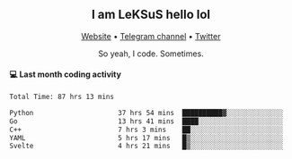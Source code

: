 <h2 align="center">I am LeKSuS hello lol</h2>
<div align="center">
  <a href="https://leksus.net">Website</a> •
  <a href="https://t.me/leksus_was_here">Telegram channel</a> •
  <a href="https://twitter.com/___LeKSuS___">Twitter</a>
</div>
<p align="center">So yeah, I code. Sometimes.</p>

#### :computer: Last month coding activity
<!--START_SECTION:waka-->

```txt
Total Time: 87 hrs 13 mins

Python                     37 hrs 54 mins  ██████████▓░░░░░░░░░░░░░░   42.65 %
Go                         13 hrs 41 mins  ████░░░░░░░░░░░░░░░░░░░░░   15.41 %
C++                        7 hrs 3 mins    ██░░░░░░░░░░░░░░░░░░░░░░░   07.94 %
YAML                       5 hrs 17 mins   █▒░░░░░░░░░░░░░░░░░░░░░░░   05.96 %
Svelte                     4 hrs 21 mins   █▒░░░░░░░░░░░░░░░░░░░░░░░   04.90 %
```

<!--END_SECTION:waka-->

<!-- flag{4_l0t_0f_1nter35t1ng_th1ng5_4r3_1n_publ1c_d0m41n} -->
